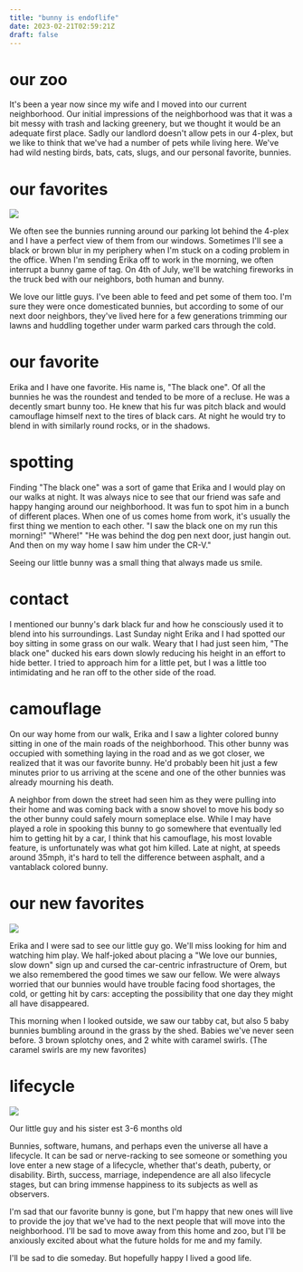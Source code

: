 ```yaml
---
title: "bunny is endoflife"
date: 2023-02-21T02:59:21Z
draft: false
---
```


# our zoo

It's been a year now since my wife and I moved into our current neighborhood. 
Our initial impressions of the neighborhood was that it was a bit messy with trash and lacking greenery, but we thought it would be an adequate first place. 
Sadly our landlord doesn't allow pets in our 4-plex, but we like to think that we've had a number of pets while living here.
We've had wild nesting birds, bats, cats, slugs, and our personal favorite, bunnies. 

# our favorites

![](/images/bunnies/officeview.png)

We often see the bunnies running around our parking lot behind the 4-plex and I have a perfect view of them from our windows.
Sometimes I'll see a black or brown blur in my periphery when I'm stuck on a coding problem in the office. 
When I'm sending Erika off to work in the morning, we often interrupt a bunny game of tag.
On 4th of July, we'll be watching fireworks in the truck bed with our neighbors, both human and bunny. 

We love our little guys. I've been able to feed and pet some of them too. 
I'm sure they were once domesticated bunnies, but according to some of our next door neighbors, they've lived here for a few generations trimming our lawns and huddling together under warm parked cars through the cold. 

# our favorite

Erika and I have one favorite. His name is, "The black one". 
Of all the bunnies he was the roundest and tended to be more of a recluse. He was a decently smart bunny too. He knew that his fur was pitch black and would camouflage himself next to the tires of black cars. At night he would try to blend in with similarly round rocks, or in the shadows. 

# spotting

Finding "The black one" was a sort of game that Erika and I would play on our walks at night. It was always nice to see that our friend was safe and happy hanging around our neighborhood. It was fun to spot him in a bunch of different places. When one of us comes home from work, it's usually the first thing we mention to each other. 
"I saw the black one on my run this morning!"
"Where!"
"He was behind the dog pen next door, just hangin out. And then on my way home I saw him under the CR-V."

Seeing our little bunny was a small thing that always made us smile. 

# contact

I mentioned our bunny's dark black fur and how he consciously used it to blend into his surroundings. 
Last Sunday night Erika and I had spotted our boy sitting in some grass on our walk. 
Weary that I had just seen him, "The black one" ducked his ears down slowly reducing his height in an effort to hide better. 
I tried to approach him for a little pet, but I was a little too intimidating and he ran off to the other side of the road. 

# camouflage

On our way home from our walk, Erika and I saw a lighter colored bunny sitting in one of the main roads of the neighborhood. 
This other bunny was occupied with something laying in the road and as we got closer, we realized that it was our favorite bunny. 
He'd probably been hit just a few minutes prior to us arriving at the scene and one of the other bunnies was already mourning his death. 

A neighbor from down the street had seen him as they were pulling into their home and was coming back with a snow shovel to move his body so the other bunny could safely mourn someplace else. 
While I may have played a role in spooking this bunny to go somewhere that eventually led him to getting hit by a car, I think that his camouflage, his most lovable feature, is unfortunately was what got him killed. 
Late at night, at speeds around 35mph, it's hard to tell the difference between asphalt, and a vantablack colored bunny. 

# our new favorites

![](/images/bunnies/slowdown.gif)

Erika and I were sad to see our little guy go. We'll miss looking for him and watching him play.
We half-joked about placing a "We love our bunnies, slow down" sign up and cursed the car-centric infrastructure of Orem, but we also remembered the good times we saw our fellow. 
We were always worried that our bunnies would have trouble facing food shortages, the cold, or getting hit by cars: accepting the possibility that one day they might all have disappeared. 

This morning when I looked outside, we saw our tabby cat, but also 5 baby bunnies bumbling around in the grass by the shed. Babies we've never seen before. 3 brown splotchy ones, and 2 white with caramel swirls. (The caramel swirls are my new favorites)

# lifecycle

![](/images/bunnies/blackbrown.jpg)

Our little guy and his sister est 3-6 months old

Bunnies, software, humans, and perhaps even the universe all have a lifecycle. It can be sad or nerve-racking to see someone or something you love enter a new stage of a lifecycle, whether that's death, puberty, or disability. 
Birth, success, marriage, independence are all also lifecycle stages, but can bring immense happiness to its subjects as well as observers. 

I'm sad that our favorite bunny is gone, but I'm happy that new ones will live to provide the joy that we've had to the next people that will move into the neighborhood. 
I'll be sad to move away from this home and zoo, but I'll be anxiously excited about what the future holds for me and my family. 

I'll be sad to die someday. But hopefully happy I lived a good life.